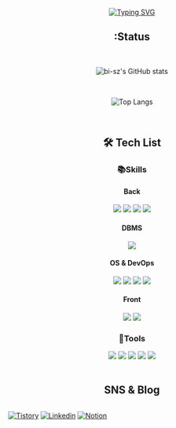 <div align="center">

  [![Typing SVG](https://readme-typing-svg.demolab.com?font=Alkatra&weight=500&size=45&duration=3500&pause=3&color=6994CDEE&center=false&vCenter=false&multiline=true&repeat=true&width=1000&height=100&lines=Welcome+to+RainbowBear's+GitHub!👋)](https://git.io/typing-svg)
</div>

<div align="center">
  
  ## :Status
  <br>
  
  ![bi-sz's GitHub stats](https://github-readme-stats.vercel.app/api?username=rainbow96bear&theme=cobalt)
</div>

<div align="center">
  <br>
  
  ![Top Langs](https://github-readme-stats.vercel.app/api/top-langs/?username=rainbow96bear&hide_progress=true)
</div>

<br>
<div align="center">
  
  ## 🛠 Tech List
  
  ### :books:Skills

  #### Back
  <img src="https://img.shields.io/badge/Go-00ADD8?style=flat&logo=go&logoColor=white"/>
  <img src="https://img.shields.io/badge/Node.js-339933?style=flat&logo=Node.js&logoColor=white"/>
  <img src="https://img.shields.io/badge/JavaScript-F7DF1E?style=flat&logo=JavaScript&logoColor=white"/>
  <img src="https://img.shields.io/badge/typescript-3178C6?style=flat&logo=typescript&logoColor=white"/>

  #### DBMS
  <img src="https://img.shields.io/badge/mySQL-4479A1?style=flat&logo=MySQL&logoColor=white"/>

  #### OS & DevOps
  
  <img src="https://img.shields.io/badge/ubuntu-E95420?style=flat&logo=ubuntu&logoColor=white"/>
  <img src="https://img.shields.io/badge/amazonEC2-FF9900?style=flat&logo=amazonec2&logoColor=white"/>
  <img src="https://img.shields.io/badge/Docker-2496ED?style=flat&logo=docker&logoColor=white"/>
  <img src="https://img.shields.io/badge/KuberNetes-326CE5?style=flat&logo=kubernetes&logoColor=white"/>
  
  #### Front
  
  <img src="https://img.shields.io/badge/React-61DAFB?style=flat&logo=React&logoColor=white"/>
  <img src="https://img.shields.io/badge/Redux-764ABC?style=flat&logo=Redux&logoColor=white"/>

  ### :wrench:Tools

  <img src="https://img.shields.io/badge/postman-FF6C37?style=flat&logo=postman&logoColor=white"/>
  <img src="https://img.shields.io/badge/Github-181717?style=flat&logo=Github&logoColor=white"/>
  <img src="https://img.shields.io/badge/notion-000000?style=flat&logo=notion&logoColor=white"/>
  <img src="https://img.shields.io/badge/googlesheets-34A853?style=flat&logo=googlesheets&logoColor=white"/>
  <img src="https://img.shields.io/badge/filezilla-BF0000?style=flat&logo=filezilla&logoColor=white"/>

  
</div>

<br>
<div align="center">

## SNS & Blog

<div style="display:flex; flex-direction:row;">
  
  [![Tistory](https://img.shields.io/badge/Tistory-000000?style=flat-square&logo=tistory&link=https://rainbow96bear.tistory.com/)](https://rainbow96bear.tistory.com/)
  [![Linkedin](https://img.shields.io/badge/linkedin-0A66C20?style=flat-square&logo=linkedin&logoColor=white&link=mailto:rainbow96bear@gmail.com)](https://www.linkedin.com/in/성진-김-a7aba3249)
  [![Notion](https://img.shields.io/badge/notion-000000?style=flat-square&logo=notion&logoColor=white&link=https://bit.ly/rainbow96bear)](https://skillful-diver-ebb.notion.site/b4a7f41788824a94bde47b806f1877b4)

</div>
<div align="center">



  


</div>

<!--
**rainbow96bear/rainbow96bear** is a ✨ _special_ ✨ repository because its `README.md` (this file) appears on your GitHub profile.

Here are some ideas to get you started:

- 🔭 I’m currently working on ...
- 🌱 I’m currently learning ...
- 👯 I’m looking to collaborate on ...
- 🤔 I’m looking for help with ...
- 💬 Ask me about ...
- 📫 How to reach me: ...
- 😄 Pronouns: ...
- ⚡ Fun fact: ...
-->
